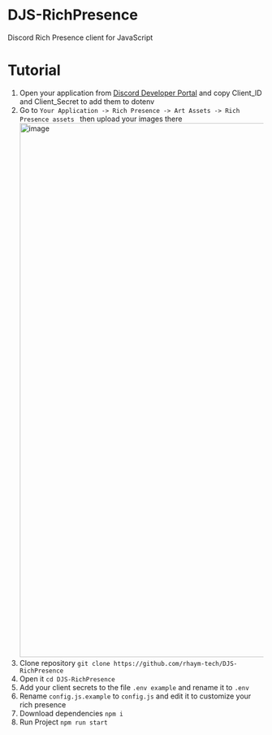 # DJS-RichPresence
 Discord Rich Presence client for JavaScript

# Tutorial
1. Open your application from [Discord Developer Portal](https://discord.com/developers/applications) and copy Client_ID and Client_Secret to add them to dotenv
2. Go to `Your Application -> Rich Presence -> Art Assets -> Rich Presence assets ` then upload your images there
    <img width="1051" alt="image" src="https://user-images.githubusercontent.com/43763935/222148390-623a5195-09d2-4d76-b590-7ab0db02fec9.png">
3. Clone repository ```git clone https://github.com/rhaym-tech/DJS-RichPresence```
4. Open it ```cd DJS-RichPresence```
5. Add your client secrets to the file `.env example` and rename it to `.env`
6. Rename `config.js.example` to `config.js` and edit it to customize your rich presence 
7. Download dependencies ```npm i```
8. Run Project ```npm run start```